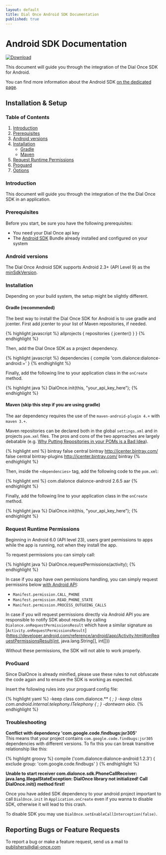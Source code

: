 ```yaml
---
layout: default
title: Dial Once Android SDK Documentation
published: true
---
```


Android SDK Documentation
=========================

[![Download](https://api.bintray.com/packages/dialonce/maven/dialonce-android/images/download.svg) ](https://bintray.com/dialonce/maven/dialonce-android/_latestVersion)

This document will guide you through the integration of the Dial Once SDK for Android.

You can find more information about the Android SDK [on the dedicated page](/android/specs).

Installation & Setup
--------------------

### Table of Contents

1.	[Introduction](#introduction)
2.	[Prerequisites](#prerequisites)
3.	[Android versions](#android-versions)
4.	[Installation](#installation)
	-	[Gradle](#gradle-recommanded)
	-	[Maven](#maven)
5.	[Request Runtime Permissions](#request-runtime-permissions)
6.	[Proguard](#proguard)
7.	[Options](#options)

### Introduction

This document will guide you through the integration of the the Dial Once SDK in an application.

### Prerequisites

Before you start, be sure you have the following prerequisites:

-	You need your Dial Once api key
-	The [Android SDK](http://developer.android.com/sdk/index.html) Bundle already installed and configured on your system

### Android versions

The Dial Once Android SDK supports Android 2.3+ (API Level 9) as the [minSdkVersion](http://developer.android.com/guide/topics/manifest/uses-sdk-element.html#min).

### Installation

Depending on your build system, the setup might be slightly different.

#### Gradle (recommended)

The best way to install the Dial Once SDK for Android is to use gradle and jcenter. First add jcenter to your list of Maven repositories, if needed.

{% highlight javascript %} 
allprojects { 
  repositories { 
    jcenter() 
  } 
} 
{% endhighlight %}

Then, add the Dial Once SDK as a project dependency.

{% highlight javascript %} 
dependencies { 
  compile 'com.dialonce:dialonce-android:+' 
} 
{% endhighlight %}

Finally, add the following line to your application class in the `onCreate` method.

{% highlight java %} 
DialOnce.init(this, "your_api_key_here"); 
{% endhighlight %}

#### Maven (skip this step if you are using gradle)

The aar dependency requires the use of the `maven-android-plugin 4.+` with `maven 3.+`.

Maven repositories can be declared both in the global `settings.xml` and in projects `pom.xml` files. The pros and cons of the two approaches are largely debatable (e.g. [Why Putting Repositories in your POMs is a Bad Idea](http://www.sonatype.com/people/2009/02/why-putting-repositories-in-your-poms-is-a-bad-idea/)).

{% highlight xml %}
<profiles> 
  <profile> 
    <id>bintray</id> 
    <repositories> 
      <repository> 
        <snapshots> 
          <enabled>false</enabled> 
        </snapshots> 
        <id>central</id> 
        <name>bintray</name> 
        <url>http://jcenter.bintray.com/</url> 
      </repository> 
    </repositories> 
    <pluginRepositories> 
      <pluginRepository> 
        <snapshots> 
          <enabled>false</enabled> 
        </snapshots> 
        <id>central</id> 
        <name>bintray-plugins</name> 
        <url>http://jcenter.bintray.com/</url> 
      </pluginRepository> 
    </pluginRepositories> 
  </profile>
</profiles>
<activeProfiles> 
  <activeProfile>bintray</activeProfile>
</activeProfiles> 
{% endhighlight %}

Then, inside the `<dependencies>` tag, add the following code to the `pom.xml`:

{% highlight xml %}
<dependency> 
  <groupId>com.dialonce</groupId> 
  <artifactId>dialonce-android</artifactId> 
  <version>2.6.5</version> 
  <type>aar</type>
</dependency> 
{% endhighlight %}

Finally, add the following line to your application class in the `onCreate` method.

{% highlight java %} 
DialOnce.init(this, "your_api_key_here"); 
{% endhighlight %}

### Request Runtime Permissions

Beginning in Android 6.0 (API level 23), users grant permissions to apps while the app is running, not when they install the app. 

To request permissions you can simply call:

{% highlight java %} 
DialOnce.requestPermissions(activity); 
{% endhighlight %}

In case if you app have own permissions handling, you can simply request permissins below [with Android API](https://developer.android.com/training/permissions/requesting.html):

 - `Manifest.permission.CALL_PHONE`
 - `Manifest.permission.READ_PHONE_STATE`
 - `Manifest.permission.PROCESS_OUTGOING_CALLS`

In case if you will request permissions directly via Android API you are responsible to notify SDK about results by calling `Dialonce.onRequestPermissionsResult` which have a similar signature as 
[`Activity.onRequestPermissionsResult`](https://developer.android.com/reference/android/app/Activity.html#onRequestPermissionsResult(int, java.lang.String[], int[]))

Without these permissions, the SDK will not able to work properly.

### ProGuard

Since DialOnce is already minified, please use these rules to not obfuscate the code again and to ensure the SDK is working as expected.

Insert the following rules into your proguard config file:

{% highlight yaml %} 
-keep class com.dialonce.** { *; } 
-keep class com.android.internal.telephony.ITelephony { *; } 
-dontwarn okio.**
{% endhighlight %}

### Troubleshooting

__Conflict with dependency 'com.google.code.findbugs:jsr305'__<br>
This means that your project contains `com.google.code.findbugs:jsr305` dependencies with different versions.
To fix this you can break transitive relationship like this:

{% highlight groovy %}
compile ('com.dialonce:dialonce-android:1.2.3') {
  exclude group: 'com.google.code.findbugs'
}
{% endhighlight %}

__Unable to start receiver com.dialonce.sdk.PhoneCallReceiver: java.lang.IllegalStateException: DialOnce library not initialized! Call DialOnce.init() method first!__<br>

Once you have added SDK dependency to your android project important to call `DialOnce.init` in `Application.onCreate` even if you wanna to disable SDK, otherwise it will lead to this crash. 

To disable SDK you may use `DialOnce.setEnableCallInterception(false)`.

Reporting Bugs or Feature Requests
----------------------------------

To report a bug or make a feature request, send us a mail to [publishers@dial-once.com](mailto:publishers@dial-once.com)
